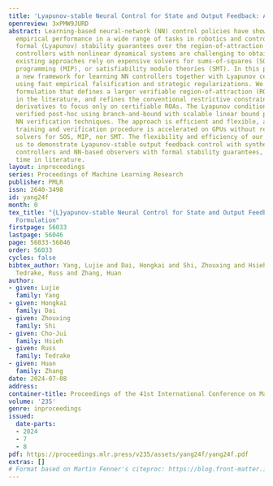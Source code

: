 ```yaml
---
title: 'Lyapunov-stable Neural Control for State and Output Feedback: A Novel Formulation'
openreview: 3xPMW9JURD
abstract: Learning-based neural-network (NN) control policies have shown impressive
  empirical performance in a wide range of tasks in robotics and control. However,
  formal (Lyapunov) stability guarantees over the region-of-attraction (ROA) for NN
  controllers with nonlinear dynamical systems are challenging to obtain, and most
  existing approaches rely on expensive solvers for sums-of-squares (SOS), mixed-integer
  programming (MIP), or satisfiability modulo theories (SMT). In this paper, we demonstrate
  a new framework for learning NN controllers together with Lyapunov certificates
  using fast empirical falsification and strategic regularizations. We propose a novel
  formulation that defines a larger verifiable region-of-attraction (ROA) than shown
  in the literature, and refines the conventional restrictive constraints on Lyapunov
  derivatives to focus only on certifiable ROAs. The Lyapunov condition is rigorously
  verified post-hoc using branch-and-bound with scalable linear bound propagation-based
  NN verification techniques. The approach is efficient and flexible, and the full
  training and verification procedure is accelerated on GPUs without relying on expensive
  solvers for SOS, MIP, nor SMT. The flexibility and efficiency of our framework allow
  us to demonstrate Lyapunov-stable output feedback control with synthesized NN-based
  controllers and NN-based observers with formal stability guarantees, for the first
  time in literature.
layout: inproceedings
series: Proceedings of Machine Learning Research
publisher: PMLR
issn: 2640-3498
id: yang24f
month: 0
tex_title: "{L}yapunov-stable Neural Control for State and Output Feedback: A Novel
  Formulation"
firstpage: 56033
lastpage: 56046
page: 56033-56046
order: 56033
cycles: false
bibtex_author: Yang, Lujie and Dai, Hongkai and Shi, Zhouxing and Hsieh, Cho-Jui and
  Tedrake, Russ and Zhang, Huan
author:
- given: Lujie
  family: Yang
- given: Hongkai
  family: Dai
- given: Zhouxing
  family: Shi
- given: Cho-Jui
  family: Hsieh
- given: Russ
  family: Tedrake
- given: Huan
  family: Zhang
date: 2024-07-08
address:
container-title: Proceedings of the 41st International Conference on Machine Learning
volume: '235'
genre: inproceedings
issued:
  date-parts:
  - 2024
  - 7
  - 8
pdf: https://proceedings.mlr.press/v235/assets/yang24f/yang24f.pdf
extras: []
# Format based on Martin Fenner's citeproc: https://blog.front-matter.io/posts/citeproc-yaml-for-bibliographies/
---
```

